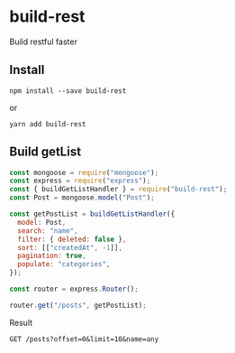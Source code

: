 # build-rest

Build restful faster

## Install

```
npm install --save build-rest
```

or

```
yarn add build-rest
```

## Build getList

```js
const mongoose = require("mongoose");
const express = require("express");
const { buildGetListHandler } = require("build-rest");
const Post = mongoose.model("Post");

const getPostList = buildGetListHandler({
  model: Post,
  search: "name",
  filter: { deleted: false },
  sort: [["createdAt", -1]],
  pagination: true,
  populate: "categories",
});

const router = express.Router();

router.get("/posts", getPostList);
```

Result

```
GET /posts?offset=0&limit=10&name=any
```
